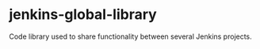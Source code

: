 # jenkins-global-library
Code library used to share functionality between several Jenkins projects.
